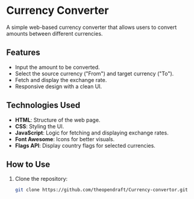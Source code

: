 # Currency Converter

A simple web-based currency converter that allows users to convert amounts between different currencies.

## Features

- Input the amount to be converted.
- Select the source currency ("From") and target currency ("To").
- Fetch and display the exchange rate.
- Responsive design with a clean UI.

## Technologies Used

- **HTML**: Structure of the web page.
- **CSS**: Styling the UI.
- **JavaScript**: Logic for fetching and displaying exchange rates.
- **Font Awesome**: Icons for better visuals.
- **Flags API**: Display country flags for selected currencies.

## How to Use

1. Clone the repository:
   ```bash
   git clone https://github.com/theopendraft/Currency-convertor.git
   ```
